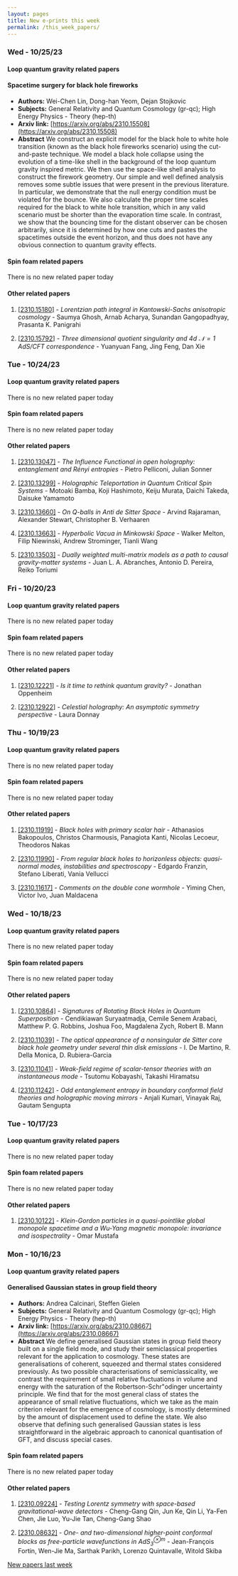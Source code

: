 ```yaml
---
layout: pages
title: New e-prints this week
permalink: /this_week_papers/
---
```




### Wed - 10/25/23

#### Loop quantum gravity related papers

#### **Spacetime surgery for black hole fireworks**
 - **Authors:** Wei-Chen Lin, Dong-han Yeom, Dejan Stojkovic
 - **Subjects:** General Relativity and Quantum Cosmology (gr-qc); High Energy Physics - Theory (hep-th)
 - **Arxiv link:** [https://arxiv.org/abs/2310.15508](https://arxiv.org/abs/2310.15508)
 - **Abstract**
 We construct an explicit model for the black hole to white hole transition (known as the black hole fireworks scenario) using the cut-and-paste technique. We model a black hole collapse using the evolution of a time-like shell in the background of the loop quantum gravity inspired metric. We then use the space-like shell analysis to construct the firework geometry. Our simple and well defined analysis removes some subtle issues that were present in the previous literature. In particular, we demonstrate that the null energy condition must be violated for the bounce. We also calculate the proper time scales required for the black to white hole transition, which in any valid scenario must be shorter than the evaporation time scale. In contrast, we show that the bouncing time for the distant observer can be chosen arbitrarily, since it is determined by how one cuts and pastes the spacetimes outside the event horizon, and thus does not have any obvious connection to quantum gravity effects. 

#### Spin foam related papers

There is no new related paper today 



#### Other related papers

1. [[2310.15180]](https://arxiv.org/abs/2310.15180) - *Lorentzian path integral in Kantowski-Sachs anisotropic cosmology* - Saumya Ghosh, Arnab Acharya, Sunandan Gangopadhyay, Prasanta K. Panigrahi

1. [[2310.15792]](https://arxiv.org/abs/2310.15792) - *Three dimensional quotient singularity and 4d $\mathcal{N}=1$ AdS/CFT  correspondence* - Yuanyuan Fang, Jing Feng, Dan Xie



### Tue - 10/24/23

#### Loop quantum gravity related papers

There is no new related paper today 

#### Spin foam related papers

There is no new related paper today 



#### Other related papers

1. [[2310.13047]](https://arxiv.org/abs/2310.13047) - *The Influence Functional in open holography: entanglement and Rényi  entropies* - Pietro Pelliconi, Julian Sonner

1. [[2310.13299]](https://arxiv.org/abs/2310.13299) - *Holographic Teleportation in Quantum Critical Spin Systems* - Motoaki Bamba, Koji Hashimoto, Keiju Murata, Daichi Takeda, Daisuke Yamamoto

1. [[2310.13660]](https://arxiv.org/abs/2310.13660) - *On Q-balls in Anti de Sitter Space* - Arvind Rajaraman, Alexander Stewart, Christopher B. Verhaaren

1. [[2310.13663]](https://arxiv.org/abs/2310.13663) - *Hyperbolic Vacua in Minkowski Space* - Walker Melton, Filip Niewinski, Andrew Strominger, Tianli Wang

1. [[2310.13503]](https://arxiv.org/abs/2310.13503) - *Dually weighted multi-matrix models as a path to causal gravity-matter  systems* - Juan L. A. Abranches, Antonio D. Pereira, Reiko Toriumi



### Fri - 10/20/23

#### Loop quantum gravity related papers

There is no new related paper today 

#### Spin foam related papers

There is no new related paper today 



#### Other related papers

1. [[2310.12221]](https://arxiv.org/abs/2310.12221) - *Is it time to rethink quantum gravity?* - Jonathan Oppenheim

1. [[2310.12922]](https://arxiv.org/abs/2310.12922) - *Celestial holography: An asymptotic symmetry perspective* - Laura Donnay



### Thu - 10/19/23

#### Loop quantum gravity related papers

There is no new related paper today 

#### Spin foam related papers

There is no new related paper today 



#### Other related papers

1. [[2310.11919]](https://arxiv.org/abs/2310.11919) - *Black holes with primary scalar hair* - Athanasios Bakopoulos, Christos Charmousis, Panagiota Kanti, Nicolas Lecoeur, Theodoros Nakas

1. [[2310.11990]](https://arxiv.org/abs/2310.11990) - *From regular black holes to horizonless objects: quasi-normal modes,  instabilities and spectroscopy* - Edgardo Franzin, Stefano Liberati, Vania Vellucci

1. [[2310.11617]](https://arxiv.org/abs/2310.11617) - *Comments on the double cone wormhole* - Yiming Chen, Victor Ivo, Juan Maldacena



### Wed - 10/18/23

#### Loop quantum gravity related papers

There is no new related paper today 

#### Spin foam related papers

There is no new related paper today 



#### Other related papers

1. [[2310.10864]](https://arxiv.org/abs/2310.10864) - *Signatures of Rotating Black Holes in Quantum Superposition* - Cendikiawan Suryaatmadja, Cemile Senem Arabaci, Matthew P. G. Robbins, Joshua Foo, Magdalena Zych, Robert B. Mann

1. [[2310.11039]](https://arxiv.org/abs/2310.11039) - *The optical appearance of a nonsingular de Sitter core black hole  geometry under several thin disk emissions* - I. De Martino, R. Della Monica, D. Rubiera-Garcia

1. [[2310.11041]](https://arxiv.org/abs/2310.11041) - *Weak-field regime of scalar-tensor theories with an instantaneous mode* - Tsutomu Kobayashi, Takashi Hiramatsu

1. [[2310.11242]](https://arxiv.org/abs/2310.11242) - *Odd entanglement entropy in boundary conformal field theories and  holographic moving mirrors* - Anjali Kumari, Vinayak Raj, Gautam Sengupta



### Tue - 10/17/23

#### Loop quantum gravity related papers

There is no new related paper today 

#### Spin foam related papers

There is no new related paper today 



#### Other related papers

1. [[2310.10122]](https://arxiv.org/abs/2310.10122) - *Klein-Gordon particles in a quasi-pointlike global monopole spacetime  and a Wu-Yang magnetic monopole: invariance and isospectrality* - Omar Mustafa



### Mon - 10/16/23

#### Loop quantum gravity related papers

#### **Generalised Gaussian states in group field theory**
 - **Authors:** Andrea Calcinari, Steffen Gielen
 - **Subjects:** General Relativity and Quantum Cosmology (gr-qc); High Energy Physics - Theory (hep-th)
 - **Arxiv link:** [https://arxiv.org/abs/2310.08667](https://arxiv.org/abs/2310.08667)
 - **Abstract**
 We define generalised Gaussian states in group field theory built on a single field mode, and study their semiclassical properties relevant for the application to cosmology. These states are generalisations of coherent, squeezed and thermal states considered previously. As two possible characterisations of semiclassicality, we contrast the requirement of small relative fluctuations in volume and energy with the saturation of the Robertson-Schr\"odinger uncertainty principle. We find that for the most general class of states the appearance of small relative fluctuations, which we take as the main criterion relevant for the emergence of cosmology, is mostly determined by the amount of displacement used to define the state. We also observe that defining such generalised Gaussian states is less straightforward in the algebraic approach to canonical quantisation of GFT, and discuss special cases. 

#### Spin foam related papers

There is no new related paper today 



#### Other related papers

1. [[2310.09224]](https://arxiv.org/abs/2310.09224) - *Testing Lorentz symmetry with space-based gravitational-wave detectors* - Cheng-Gang Qin, Jun Ke, Qin Li, Ya-Fen Chen, Jie Luo, Yu-Jie Tan, Cheng-Gang Shao

1. [[2310.08632]](https://arxiv.org/abs/2310.08632) - *One- and two-dimensional higher-point conformal blocks as free-particle  wavefunctions in AdS$_3^{\otimes m}$* - Jean-François Fortin, Wen-Jie Ma, Sarthak Parikh, Lorenzo Quintavalle, Witold Skiba






[New papers last week]({{site.url}}/archived/weekly/pre-prints/2023/10/16/archived_weekly_papers.html)